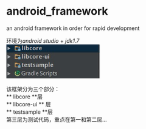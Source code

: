 # android_framework
an android framework in order for rapid development

环境为*android studio* + *jdk1.7*<br/>
![framework](./framework.png "framework")

该框架分为三个部分：<br/>
** libcore **层<br/>
** libcore-ui ** 层<br/>
** testsample **层<br/>
第三层为测试代码，重点在第一和第二层...